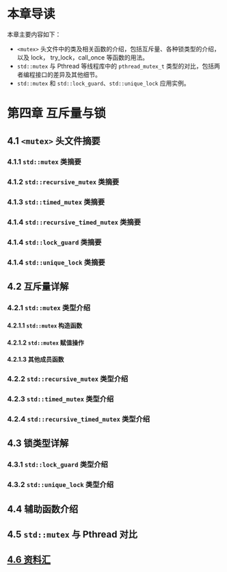 ﻿# 本章导读 #

本章主要内容如下：

- `<mutex>` 头文件中的类及相关函数的介绍，包括互斥量、各种锁类型的介绍，以及 lock， try_lock，call_once 等函数的用法。
- `std::mutex` 与 Pthread 等线程库中的 `pthread_mutex_t` 类型的对比，包括两者编程接口的差异及其他细节。
- `std::mutex` 和 `std::lock_guard`、`std::unique_lock` 应用实例。

# 第四章 互斥量与锁 #

## 4.1 `<mutex>` 头文件摘要 ##
### 4.1.1 `std::mutex` 类摘要 ###
### 4.1.2 `std::recursive_mutex` 类摘要 ###
### 4.1.3 `std::timed_mutex` 类摘要 ###
### 4.1.4 `std::recursive_timed_mutex` 类摘要 ###
### 4.1.4 `std::lock_guard` 类摘要 ###
### 4.1.4 `std::unique_lock` 类摘要 ###

## 4.2 互斥量详解 ##
### 4.2.1 `std::mutex` 类型介绍 ###
#### 4.2.1.1 `std::mutex` 构造函数 ####
#### 4.2.1.2 `std::mutex` 赋值操作 ####
#### 4.2.1.3 其他成员函数 ####
### 4.2.2 `std::recursive_mutex` 类型介绍 ###
### 4.2.3 `std::timed_mutex` 类型介绍 ###
### 4.2.4 `std::recursive_timed_mutex` 类型介绍 ###

## 4.3 锁类型详解 ##
### 4.3.1 `std::lock_guard` 类型介绍 ###
### 4.3.2 `std::unique_lock` 类型介绍 ###

## 4.4 辅助函数介绍 ##

## 4.5 `std::mutex` 与 Pthread 对比 ##

## [4.6 资料汇](https://github.com/forhappy/A-Detailed-Cplusplus-Concurrency-Tutorial/blob/master/zh/chapter4-Mutex/web-resources.md) ##